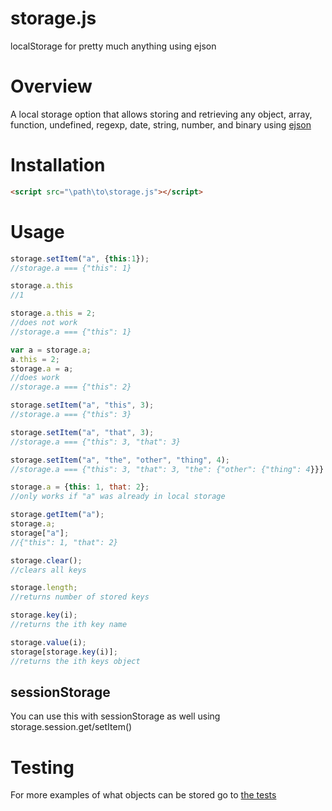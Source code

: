 # storage.js
localStorage for pretty much anything using ejson

# Overview
A local storage option that allows storing and retrieving any object, array, function, undefined, regexp, date, string, number, and binary using [ejson](http://docs.meteor.com/api/ejson.html)

# Installation

```html
<script src="\path\to\storage.js"></script>
```

# Usage

```javascript
storage.setItem("a", {this:1});
//storage.a === {"this": 1}

storage.a.this
//1

storage.a.this = 2;
//does not work
//storage.a === {"this": 1}

var a = storage.a;
a.this = 2;
storage.a = a;
//does work
//storage.a === {"this": 2}

storage.setItem("a", "this", 3);
//storage.a === {"this": 3}

storage.setItem("a", "that", 3);
//storage.a === {"this": 3, "that": 3}

storage.setItem("a", "the", "other", "thing", 4);
//storage.a === {"this": 3, "that": 3, "the": {"other": {"thing": 4}}}

storage.a = {this: 1, that: 2};
//only works if "a" was already in local storage

storage.getItem("a");
storage.a;
storage["a"];
//{"this": 1, "that": 2}

storage.clear();
//clears all keys

storage.length;
//returns number of stored keys

storage.key(i);
//returns the ith key name

storage.value(i);
storage[storage.key(i)];
//returns the ith keys object
```

## sessionStorage

You can use this with sessionStorage as well using storage.session.get/setItem()

# Testing

For more examples of what objects can be stored go to [the tests](https://storage.js.org/test.html)
